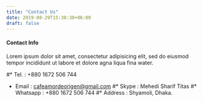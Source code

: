 ```yaml
---
title: "Contact Us"
date: 2019-08-29T15:38:38+06:00
draft: false
---
```


#### Contact Info

Lorem ipsum dolor sit amet, consectetur adipisicing elit, sed do eiusmod tempor incididunt ut labore et dolore agna liqua fina water.

#* Tel. : +880 1672 506 744
* Email : cafeamordeorigen@gmail.com
#* Skype : Mehedi Sharif Titas
#* Whatsapp : +880 1672 506 744
#* Address : Shyamoli, Dhaka.